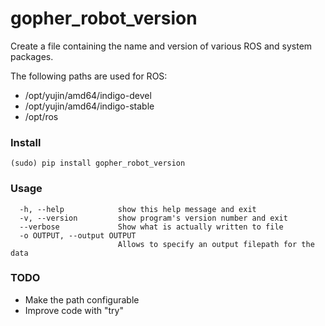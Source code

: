 # gopher_robot_version #

Create a file containing the name and version of various ROS and system packages.

The following paths are used for ROS:
* /opt/yujin/amd64/indigo-devel
* /opt/yujin/amd64/indigo-stable
* /opt/ros


### Install ###
~~~~
(sudo) pip install gopher_robot_version
~~~~

### Usage ###
~~~~
  -h, --help            show this help message and exit
  -v, --version         show program's version number and exit
  --verbose             Show what is actually written to file
  -o OUTPUT, --output OUTPUT
                        Allows to specify an output filepath for the data
~~~~

### TODO ###
* Make the path configurable
* Improve code with "try"
